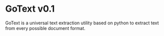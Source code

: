 # GoText v0.1
GoText is a universal text extraction utility based on python to extract text from every possible document format.
